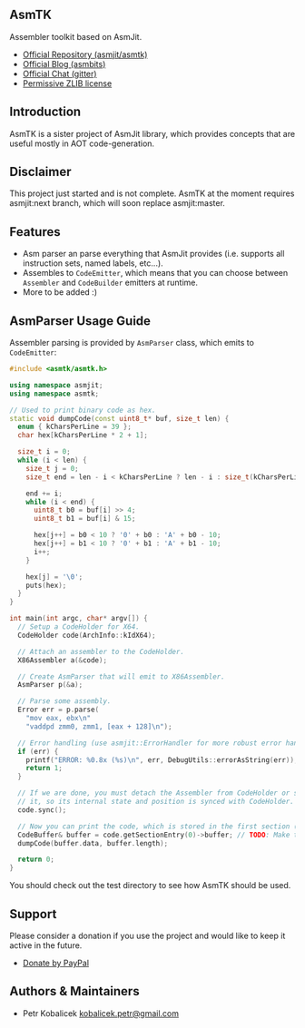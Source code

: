 AsmTK
-----

Assembler toolkit based on AsmJit.

  * [Official Repository (asmjit/asmtk)](https://github.com/asmjit/asmtk)
  * [Official Blog (asmbits)](https://asmbits.blogspot.com/ncr)
  * [Official Chat (gitter)](https://gitter.im/asmjit/asmjit)
  * [Permissive ZLIB license](./LICENSE.md)

Introduction
------------

AsmTK is a sister project of AsmJit library, which provides concepts that are useful mostly in AOT code-generation.

Disclaimer
----------

This project just started and is not complete. AsmTK at the moment requires asmjit:next branch, which will soon replace asmjit:master.

Features
--------

  * Asm parser an parse everything that AsmJit provides (i.e. supports all instruction sets, named labels, etc...).
  * Assembles to `CodeEmitter`, which means that you can choose between `Assembler` and `CodeBuilder` emitters at runtime.
  * More to be added :)

AsmParser Usage Guide
---------------------

Assembler parsing is provided by `AsmParser` class, which emits to `CodeEmitter`:

```C++
#include <asmtk/asmtk.h>

using namespace asmjit;
using namespace asmtk;

// Used to print binary code as hex.
static void dumpCode(const uint8_t* buf, size_t len) {
  enum { kCharsPerLine = 39 };
  char hex[kCharsPerLine * 2 + 1];

  size_t i = 0;
  while (i < len) {
    size_t j = 0;
    size_t end = len - i < kCharsPerLine ? len - i : size_t(kCharsPerLine);

    end += i;
    while (i < end) {
      uint8_t b0 = buf[i] >> 4;
      uint8_t b1 = buf[i] & 15;

      hex[j++] = b0 < 10 ? '0' + b0 : 'A' + b0 - 10;
      hex[j++] = b1 < 10 ? '0' + b1 : 'A' + b1 - 10;
      i++;
    }

    hex[j] = '\0';
    puts(hex);
  }
}

int main(int argc, char* argv[]) {
  // Setup a CodeHolder for X64.
  CodeHolder code(ArchInfo::kIdX64);

  // Attach an assembler to the CodeHolder.
  X86Assembler a(&code);

  // Create AsmParser that will emit to X86Assembler.
  AsmParser p(&a);

  // Parse some assembly.
  Error err = p.parse(
    "mov eax, ebx\n"
    "vaddpd zmm0, zmm1, [eax + 128]\n");

  // Error handling (use asmjit::ErrorHandler for more robust error handling).
  if (err) {
    printf("ERROR: %0.8x (%s)\n", err, DebugUtils::errorAsString(err));
    return 1;
  }

  // If we are done, you must detach the Assembler from CodeHolder or sync
  // it, so its internal state and position is synced with CodeHolder.
  code.sync();

  // Now you can print the code, which is stored in the first section (.text).
  CodeBuffer& buffer = code.getSectionEntry(0)->buffer; // TODO: Make this nicer.
  dumpCode(buffer.data, buffer.length);

  return 0;
}
```

You should check out the test directory to see how AsmTK should be used.

Support
-------

Please consider a donation if you use the project and would like to keep it active in the future.

  * [Donate by PayPal](https://www.paypal.com/cgi-bin/webscr?cmd=_donations&business=QDRM6SRNG7378&lc=EN;&item_name=asmtk&currency_code=EUR)

Authors & Maintainers
---------------------

  * Petr Kobalicek <kobalicek.petr@gmail.com>
